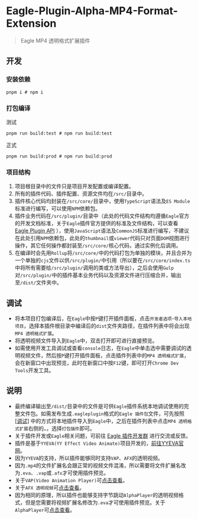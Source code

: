 # Eagle-Plugin-Alpha-MP4-Format-Extension
> Eagle MP4 透明格式扩展插件

## 开发
### 安装依赖
```shell
pnpm i # npm i
```
### 打包编译
测试
```shell
pnpm run build:test # npm run build:test
```
正式
```shell
pnpm run build:prod # npm run build:prod
```
### 项目结构
1. 项目根目录中的文件只是项目开发配置或编译配置。
2. 所有的插件代码、插件配置、资源文件均在`/src/`目录中。
3. 插件核心代码均封装在`/src/core/`目录中，使用`TypeScript`语法及`ES Module`标准进行编写，可以使用`NPM`依赖包。
4. 插件业务代码在`/src/plugin/`目录中（此处的代码文件结构均遵循`Eagle`官方的开发文档标准，关于`Eagle`插件官方提供的标准及文件结构，可以查看 [Eagle Plugin API](https://developer.eagle.cool/plugin-api/v/zh-cn/get-started/anatomy-of-an-extension) ），使用`JavaScript`语法及`CommonJS`标准进行编写，不建议在此处引用`NPM`依赖包，此处的`thumbnail`或`viewer`代码只对页面`DOM`视图进行操作，其它任何操作都封装至`/src/core/`核心代码，通过实例化后调用。
5. 在编译时会先用`Rollup`将`/src/core/`中的代码打包为单独的模块，并且合并为一个单独的`cjs`文件以供`/src/plugin/`中引用（所以要在`/src/core/index.ts`中将所有需要给`/src/plugin/`调用的类或方法导出），之后会使用`Gulp`对`/src/plugin/`中的插件基本业务代码以及资源文件进行压缩合并，输出至`/dist/`文件夹中。

## 调试
* 将本项目打包编译后，在`Eagle`中按`P`键打开插件面板，点击`开发者选项`-`导入本地项目`，选择本插件根目录中编译后的`dist`文件夹路径，在插件列表中将会出现`MP4 透明格式扩展`。
* 将透明视频文件导入到`Eagle`中，双击打开即可进行直接预览。
* 如需使用开发工具调试或查看`console`日志，在`Eagle`中单击选中需要调试的透明视频文件，然后按`P`键打开插件面板，点击插件列表中的`MP4 透明格式扩展`，会在新窗口中出现预览，此时在新窗口中按`F12`键，即可打开`Chrome Dev Tools`开发工具。

## 说明
* 最终编译输出至`/dist/`目录中的文件是可供`Eagle`插件系统本地调试使用的完整文件包。如需发布生成`.eagleplugin`格式的`Eagle 插件包`文件，可先按照 [[调试]](#调试) 中的方式将本地插件导入到`Eagle`中，之后在插件列表中点击`MP4 透明格式扩展`右侧的`…`，选择`打包插件`即可。
* 关于插件开发或`Eagle`相关问题，可前往 [Eagle 插件开发群](https://discord.gg/eGFYpRx7x4) 进行交流或反馈。
* 插件是基于`YYEVA(YY Effect Video Animate)`项目开发的，[前往YYEVA官网](https://yyeva.yy.com)。
* 因为`YYEVA`的支持，所以插件能够同时支持`VAP`、`AFX`的透明视频。
* 因为`.mp4`的文件扩展名会跟正常的视频文件混淆，所以需要将文件扩展名改为`.eva`、`.vap`或`.afx`才可使用插件预览。
* 关于`VAP(Video Animation Player)`可[点击查看](https://github.com/Tencent/vap)。
* 关于`AFX 透明视频`可[点击查看](https://smartprogram.baidu.com/docs/design/resource/animationVideo/)。
* 因为相同的原理，所以插件也能够支持字节跳动`AlphaPlayer`的透明视频格式，但是您需要将视频扩展名修改为`.eva`才可使用插件预览。关于`AlphaPlayer`可[点击查看](https://github.com/bytedance/AlphaPlayer)。
